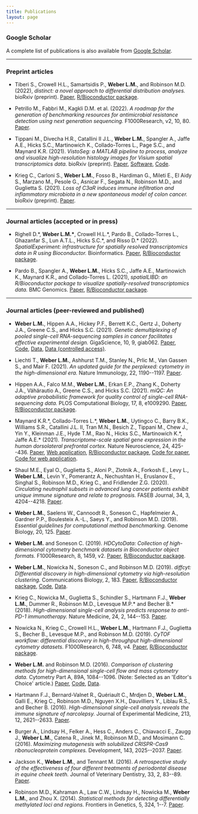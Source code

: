 ```yaml
---
title: Publications
layout: page
---
```



### Google Scholar

A complete list of publications is also available from [Google Scholar](https://scholar.google.com/citations?user=1vZo3toAAAAJ&hl=en).


---


### Preprint articles

- Tiberi S., Crowell H.L., Samartsidis P., **Weber L.M.**, and Robinson M.D. (2022), *distinct: a novel approach to differential distribution analyses.* bioRxiv (preprint). [Paper](https://www.biorxiv.org/content/10.1101/2020.11.24.394213v4), [R/Bioconductor package](https://bioconductor.org/packages/distinct).

- Petrillo M., Fabbri M., Kagkli D.M. et al. (2022). *A roadmap for the generation of benchmarking resources for antimicrobial resistance detection using next generation sequencing.* F1000Research, v2, 10, 80. [Paper](https://f1000research.com/articles/10-80).

- Tippani M., Divecha H.R., Catallini II J.L., **Weber L.M.**, Spangler A., Jaffe A.E., Hicks S.C., Martinowich K., Collado-Torres L., Page S.C., and Maynard K.R. (2021). *VistoSeg: a MATLAB pipeline to process, analyze and visualize high-resolution histology images for Visium spatial transcriptomics data.* bioRxiv (preprint). [Paper](https://www.biorxiv.org/content/10.1101/2021.08.04.452489v1), [Software](http://research.libd.org/VistoSeg/), [Code](https://github.com/LieberInstitute/VistoSeg).

- Krieg C., Carloni S., **Weber L.M.**, Fosso B., Hardiman G., Mileti E., El Aidy S., Marzano M., Pesole G., Asnicar F., Segata N., Robinson M.D., and Guglietta S. (2021). *Loss of C3aR induces immune infiltration and inflammatory microbiota in a new spontaneous model of colon cancer.* bioRxiv (preprint). [Paper](https://www.biorxiv.org/content/10.1101/2021.01.18.426963v2).


---


### Journal articles (accepted or in press)

- Righell D.\*, **Weber L.M.\***, Crowell H.L.\*, Pardo B., Collado-Torres L., Ghazanfar S., Lun A.T.L., Hicks S.C.\*, and Risso D.\* (2022). *SpatialExperiment: infrastructure for spatially resolved transcriptomics data in R using Bioconductor.* Bioinformatics. [Paper](https://www.biorxiv.org/content/10.1101/2021.01.27.428431v3), [R/Bioconductor package](https://bioconductor.org/packages/SpatialExperiment).

- Pardo B., Spangler A., **Weber L.M.**, Hicks S.C., Jaffe A.E., Martinowich K., Maynard K.R., and Collado-Torres L. (2021), *spatialLIBD: an R/Bioconductor package to visualize spatially-resolved transcriptomics data.* BMC Genomics. [Paper](https://www.biorxiv.org/content/10.1101/2021.04.29.440149v1), [R/Bioconductor package](http://bioconductor.org/packages/spatialLIBD).


---


### Journal articles (peer-reviewed and published)

- **Weber L.M.**, Hippen A.A., Hickey P.F., Berrett K.C., Gertz J., Doherty J.A., Greene C.S., and Hicks S.C. (2021). *Genetic demultiplexing of pooled single-cell RNA-sequencing samples in cancer facilitates effective experimental design.* GigaScience, 10, 9, giab062. [Paper](https://academic.oup.com/gigascience/article/10/9/giab062/6374209), [Code](https://github.com/lmweber/snp-dmx-cancer), [Data](https://www.ncbi.nlm.nih.gov/geo/query/acc.cgi?acc=GSE156793), [Data (controlled access)](https://www.ncbi.nlm.nih.gov/projects/gap/cgi-bin/study.cgi?study_id=phs002262.v1.p1).

- Liechti T., **Weber L.M.**, Ashhurst T.M., Stanley N., Prlic M., Van Gassen S., and Mair F. (2021). *An updated guide for the perplexed: cytometry in the high-dimensional era.* Nature Immunology, 22, 1190--1197. [Paper](https://www.nature.com/articles/s41590-021-01006-z).

- Hippen A.A., Falco M.M., **Weber L.M.**, Erkan E.P., Zhang K., Doherty J.A., Vähärautio A., Greene C.S., and Hicks S.C. (2021). *miQC: An adaptive probabilistic framework for quality control of single-cell RNA-sequencing data.* PLOS Computational Biology, 17, 8, e1009290. [Paper](https://journals.plos.org/ploscompbiol/article?id=10.1371/journal.pcbi.1009290), [R/Bioconductor package](https://bioconductor.org/packages/miQC).

- Maynard K.R.\*, Collado-Torres L.\*, **Weber L.M.**, Uytingco C., Barry B.K., Williams S.R., Catallini J.L. II, Tran M.N., Besich Z., Tippani M., Chew J., Yin Y., Kleinman J.E., Hyde T.M., Rao N., Hicks S.C., Martinowich K.\*, Jaffe A.E.\* (2021). *Transcriptome-scale spatial gene expression in the human dorsolateral prefrontal cortex.* Nature Neuroscience, 24, 425--436. [Paper](https://www.nature.com/articles/s41593-020-00787-0), [Web application](http://spatial.libd.org/spatialLIBD/), [R/Bioconductor package](http://bioconductor.org/packages/spatialLIBD), [Code for paper](https://github.com/LieberInstitute/HumanPilot), [Code for web application](https://github.com/LieberInstitute/spatialLIBD).

- Shaul M.E., Eyal O., Guglietta S., Aloni P., Zlotnik A., Forkosh E., Levy L., **Weber L.M.**, Levin Y., Pomerantz A., Nechushtan H., Eruslanov E., Singhal S., Robinson M.D., Krieg C., and Fridlender Z.G. (2020). *Circulating neutrophil subsets in advanced lung cancer patients exhibit unique immune signature and relate to prognosis.* FASEB Journal, 34, 3, 4204--4218. [Paper](https://onlinelibrary.wiley.com/doi/full/10.1096/fj.201902467R).

- **Weber L.M.**, Saelens W., Cannoodt R., Soneson C., Hapfelmeier A., Gardner P.P., Boulesteix A.-L., Saeys Y., and Robinson M.D. (2019). *Essential guidelines for computational method benchmarking.* Genome Biology, 20, 125. [Paper](https://genomebiology.biomedcentral.com/articles/10.1186/s13059-019-1738-8).

- **Weber L.M.** and Soneson C. (2019). *HDCytoData: Collection of high-dimensional cytometry benchmark datasets in Bioconductor object formats.* F1000Research, 8, 1459, v2. [Paper](https://f1000research.com/articles/8-1459), [R/Bioconductor package](http://bioconductor.org/packages/HDCytoData).

- **Weber L.M.**, Nowicka N., Soneson C., and Robinson M.D. (2019). *diffcyt: Differential discovery in high-dimensional cytometry via high-resolution clustering.* Communications Biology, 2, 183. [Paper](https://www.nature.com/articles/s42003-019-0415-5), [R/Bioconductor package](http://bioconductor.org/packages/diffcyt), [Code](https://github.com/lmweber/diffcyt-evaluations), [Data](http://flowrepository.org/id/FR-FCM-ZYL8).

- Krieg C., Nowicka M., Guglietta S., Schindler S., Hartmann F.J., **Weber L.M.**, Dummer R., Robinson M.D., Levesque M.P.\* and Becher B.\* (2018). *High-dimensional single-cell analysis predicts response to anti-PD-1 immunotherapy.* Nature Medicine, 24, 2, 144--153. [Paper](https://www.nature.com/articles/nm.4466).

- Nowicka N., Krieg C., Crowell H.L., **Weber L.M.**, Hartmann F.J., Guglietta S., Becher B., Levesque M.P., and Robinson M.D. (2019). *CyTOF workflow: differential discovery in high-throughput high-dimensional cytometry datasets.* F1000Research, 6, 748, v4. [Paper](https://f1000research.com/articles/6-748), [R/Bioconductor package](https://bioconductor.org/packages/cytofWorkflow).

- **Weber L.M.** and Robinson M.D. (2016). *Comparison of clustering methods for high-dimensional single-cell flow and mass cytometry data.* Cytometry Part A, 89A, 1084--1096. (Note: Selected as an 'Editor's Choice' article.) [Paper](https://onlinelibrary.wiley.com/doi/full/10.1002/cyto.a.23030), [Code](https://github.com/lmweber/cytometry-clustering-comparison), [Data](http://flowrepository.org/id/FR-FCM-ZZPH).

- Hartmann F.J., Bernard-Valnet R., Quériault C., Mrdjen D., **Weber L.M.**, Galli E., Krieg C., Robinson M.D., Nguyen X.H., Dauvilliers Y., Liblau R.S., and Becher B. (2016). *High-dimensional single-cell analysis reveals the immune signature of narcolepsy.* Journal of Experimental Medicine, 213, 12, 2621--2633. [Paper](http://jem.rupress.org/content/213/12/2621).

- Burger A., Lindsay H., Felker A., Hess C., Anders C., Chiavacci E., Zaugg J., **Weber L.M.**, Catena R., Jinek M., Robinson M.D., and Mosimann C. (2016). *Maximizing mutagenesis with solubilized CRISPR-Cas9 ribonucleoprotein complexes.* Development, 143, 2025--2037. [Paper](https://dev.biologists.org/content/143/11/2025).

- Jackson K., **Weber L.M.**, and Tennant M. (2016). *A retrospective study of the effectiveness of four different treatments of periodontal disease in equine cheek teeth.* Journal of Veterinary Dentistry, 33, 2, 83--89. [Paper](https://journals.sagepub.com/doi/10.1177/0898756416661624).

- Robinson M.D., Kahraman A., Law C.W., Lindsay H., Nowicka M., **Weber L.M.**, and Zhou X. (2014). *Statistical methods for detecting differentially methylated loci and regions.* Frontiers in Genetics, 5, 324, 1--7. [Paper](https://www.frontiersin.org/articles/10.3389/fgene.2014.00324).

